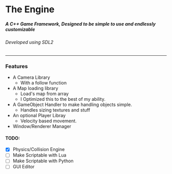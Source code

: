 # The Engine
##### A C++ Game Framework, Designed to be simple to use and endlessly customizable
###### Developed using SDL2
------


### Features
* A Camera Library
    * With a follow function
* A Map loading library
    * Load's map from array
    * I Optimized this to the best of my ability.
* A GameObject Handler to make handling objects simple.
    * Handles sizing textures and stuff
* An optional Player Libray
    * Velocity based movement.
* Window/Renderer Manager

#### TODO:
- [x] Physics/Collision Engine
- [ ] Make Scriptable with Lua
- [ ] Make Scriptable with Python
- [ ] GUI Editor

